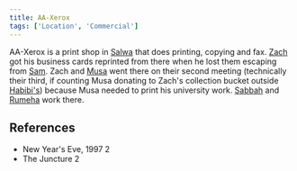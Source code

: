 ```yaml
---
title: AA-Xerox
tags: ['Location', 'Commercial']
---
```

AA-Xerox is a print shop in [Salwa](wiki/Salwa.md) that does printing, copying and fax. [Zach](wiki/Zach.md) got his business cards reprinted from there when he lost them escaping from [Sam](wiki/Sam.md). Zach and [Musa](wiki/Musa.md) went there on their second meeting (technically their third, if counting Musa donating to Zach's collection bucket outside [Habibi's](wiki/Habibis.md)) because Musa needed to print his university work. [Sabbah](wiki/Sabbah.md) and [Rumeha](wiki/Rumeha.md) work there.

## References
- New Year's Eve, 1997 2
- The Juncture 2
